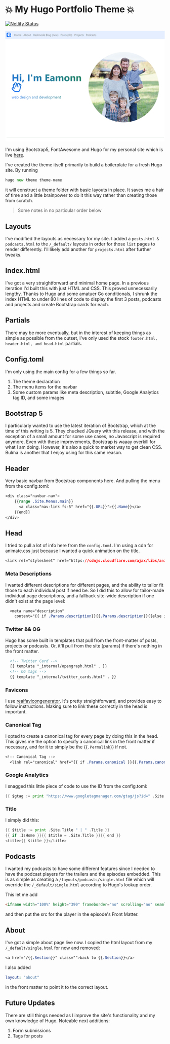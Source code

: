 # :boom: My Hugo Portfolio Theme :boom:

[![Netlify Status](https://api.netlify.com/api/v1/badges/a9d21c5e-caac-41e3-93c9-1e98a200465c/deploy-status)](https://app.netlify.com/sites/eamonn/deploys)

![Eamonn](https://github.com/sieis/cottrell-theme/blob/main/static/images/portfolio%20screenshot.png)

I'm using Bootstrap5, FontAwesome and Hugo for my personal site which is live [here](https://eamonncottrell.com).

I've created the theme itself primarily to build a boilerplate for a fresh Hugo site. By running

``` go
hugo new theme theme-name
```

it will construct a theme folder with basic layouts in place. It saves me a hair of time and a little brainpower to do it this way rather than creating those from scratch.

> Some notes in no particular order below

## Layouts

I've modified the layouts as necessary for my site. I added a ```posts.html & podcasts.html``` to the ```/_default/``` layouts in order for those ```list``` pages to render differently. I'll likely add another for ```projects.html``` after further tweaks.

## Index.html

I've got a very straightforward and minimal home page. In a previous iteration I'd built this with just HTML and CSS. This proved unnecessarily lengthy. Thanks to Hugo and some amatuer Go conditionals, I shrunk the index HTML to under 80 lines of code to display the first 3 posts, podcasts and projects and create Bootstrap cards for each.


## Partials

There may be more eventually, but in the interest of keeping things as simple as possible from the outset, I've only used the stock ```footer.html, header.html, and head.html``` partials.

## Config.toml

I'm only using the main config for a few things so far.

1. The theme declaration
1. The menu items for the navbar
1. Some custom params like meta description, subtitle, Google Analytics tag ID, and some images

## Bootstrap 5

I particularly wanted to use the latest iteration of Bootstrap, which at the time of this writing is 5. They chucked JQuery with this release, and with the exception of a small amount for some use cases, no Javascript is required anymore. Even with these improvements, Bootstrap is waaay overkill for what I am doing. However, it's also a quick to market way to get clean CSS. Bulma is another that I enjoy using for this same reason.

## Header

Very basic navbar from Bootstrap components here. And pulling the menu from the config.toml:

``` css
<div class="navbar-nav">
    {{range .Site.Menus.main}}
      <a class="nav-link fs-5" href="{{.URL}}">{{.Name}}</a>
    {{end}}
</div>
```

## Head

I tried to pull a lot of info here from the ```config.toml```. I'm using a cdn for animate.css just because I wanted a quick animation on the title.

``` css
<link rel="stylesheet" href="https://cdnjs.cloudflare.com/ajax/libs/animate.css/4.1.1/animate.min.css"/>
```

### Meta Descriptions

I wanted different descriptions for different pages, and the ability to tailor fit those to each individual post if need be. So I did this to allow for tailor-made individual page descriptions, and a fallback site-wide description if one didn't exist at the page level:

``` css
  <meta name="description"
    content="{{ if .Params.description}}{{.Params.description}}{{else if .Params.subtitle}}{{.Params.subtitle}} by Eamonn Cottrell{{else}}{{.Site.Params.Description}}{{end}}" />
```

### Twitter && OG

Hugo has some built in templates that pull from the front-matter of posts, projects or podcasts. Or, it'll pull from the site [params] if there's nothing in the front matter.

```html
  <!-- Twitter Card -->
  {{ template "_internal/opengraph.html" . }}
  <!-- OG tags -->
  {{ template "_internal/twitter_cards.html" . }}
```

### Favicons

I use [realfavicongenerator](https://realfavicongenerator.net/). It's pretty straightforward, and provides easy to follow instructions. Making sure to link these correctly in the head is important.

### Canonical Tag

I opted to create a canonical tag for every page by doing this in the head. This gives me the option to specify a canonical link in the front matter if necessary, and for it to simply be the {{`.Permalink`}} if not.
``` css
<!-- Canonical Tag -->
  <link rel="canonical" href="{{ if .Params.canonical }}{{.Params.canonical}}{{else}}{{.Permalink}}{{end}}">
```

### Google Analytics

I snagged this little piece of code to use the ID from the config.toml:

``` go
{{ $gtag := print "https://www.googletagmanager.com/gtag/js?id=" .Site.Params.gtag }}
```

### Title

I simply did this:

``` go
{{ $title := print .Site.Title " | " .Title }}
{{ if .IsHome }}{{ $title = .Site.Title }}{{ end }}
<title>{{ $title }}</title>
  ```

## Podcasts

I wanted my podcasts to have some different features since I needed to have the podcast players for the trailers and the episodes embedded. This is as simple as creating a ```/layouts/podcasts/single.html``` file which will override the ```/_default/single.html``` according to Hugo's lookup order.

This let me add

``` html
<iframe width="100%" height="390" frameborder="no" scrolling="no" seamless src="{{.Params.player}}"></iframe>
```
and then put the src for the player in the episode's Front Matter.

## About

I've got a simple about page live now. I copied the html layout from my ```/_default/single.html``` for now and removed:

``` css
<a href="/{{.Section}}" class="">back to {{.Section}}</a>
```

I also added 
``` yaml
layout: "about"
```
in the front matter to point it to the correct layout.

## Future Updates

There are still things needed as I improve the site's functionality and my own knowledge of Hugo. Noteable next additions:

1. Form submissions
1. Tags for posts
